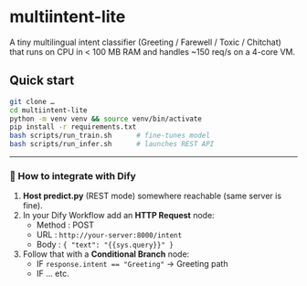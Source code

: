 # multiintent-lite

A tiny multilingual intent classifier (Greeting / Farewell / Toxic / Chitchat) that
runs on CPU in < 100 MB RAM and handles ~150 req/s on a 4-core VM.

## Quick start
```bash
git clone …
cd multiintent-lite
python -m venv venv && source venv/bin/activate
pip install -r requirements.txt
bash scripts/run_train.sh      # fine-tunes model
bash scripts/run_infer.sh      # launches REST API
````

---

### 📌 How to integrate with Dify

1. **Host predict.py** (REST mode) somewhere reachable (same server is fine).  
2. In your Dify Workflow add an **HTTP Request** node:
   - Method : POST  
   - URL : `http://your-server:8000/intent`  
   - Body : `{ "text": "{{sys.query}}" }`  
3. Follow that with a **Conditional Branch** node:
   - IF `response.intent == "Greeting"` → Greeting path  
   - IF … etc.  
